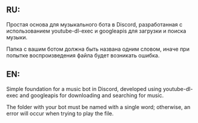 ## RU:
Простая основа для музыкального бота в Discord, разработанная с использованием youtube-dl-exec и googleapis для загрузки и поиска музыки.

Папка с вашим ботом должна быть названа одним словом, иначе при попытке воспроизведения файла будет возникать ошибка.


## EN:
Simple foundation for a music bot in Discord, developed using youtube-dl-exec and googleapis for downloading and searching for music.

The folder with your bot must be named with a single word; otherwise, an error will occur when trying to play the file.
